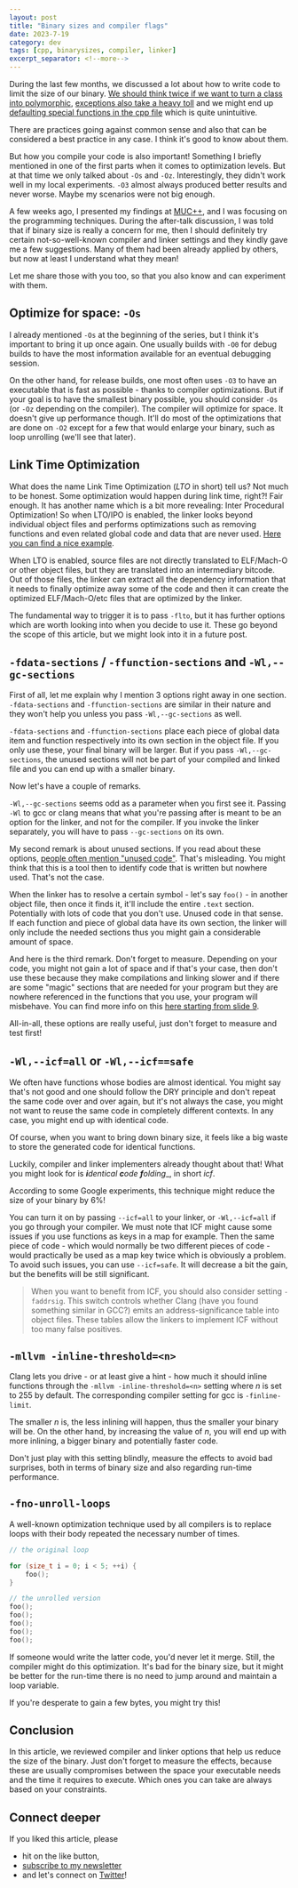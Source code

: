 ```yaml
---
layout: post
title: "Binary sizes and compiler flags"
date: 2023-7-19
category: dev
tags: [cpp, binarysizes, compiler, linker]
excerpt_separator: <!--more-->
---
```

During the last few months, we discussed a lot about how to write code to limit the size of our binary. [We should think twice if we want to turn a class into polymorphic](https://www.sandordargo.com/blog/2023/02/08/binary-sizes-and-virtual), [exceptions also take a heavy toll](https://www.sandordargo.com/blog/2023/03/29/binary-size-and-exceptions) and we might end up [defaulting special functions in the cpp file](https://www.sandordargo.com/blog/2023/02/01/special-functions-and-binary-sizes) which is quite unintuitive.

There are practices going against common sense and also that can be considered a best practice in any case. I think it's good to know about them.

But how you compile your code is also important! Something I briefly mentioned in one of the first parts when it comes to optimization levels. But at that time we only talked about `-Os` and `-Oz`. Interestingly, they didn't work well in my local experiments. `-O3` almost always produced better results and never worse. Maybe my scenarios were not big enough.

A few weeks ago, I presented my findings at [MUC++](https://www.meetup.com/mucplusplus/events/293377912/), and I was focusing on the programming techniques. During the after-talk discussion, I was told that if binary size is really a concern for me, then I should definitely try certain not-so-well-known compiler and linker settings and they kindly gave me a few suggestions. Many of them had been already applied by others, but now at least I understand what they mean!

Let me share those with you too, so that you also know and can experiment with them.

## Optimize for space: `-Os`

I already mentioned `-Os` at the beginning of the series, but I think it's important to bring it up once again. One usually builds with `-O0` for debug builds to have the most information available for an eventual debugging session.

On the other hand, for release builds, one most often uses `-O3` to have an executable that is fast as possible - thanks to compiler optimizations. But if your goal is to have the smallest binary possible, you should consider `-Os` (or `-Oz` depending on the compiler). The compiler will *o*ptimize for *s*pace. It doesn't give up performance though. It'll do most of the optimizations that are done on `-O2` except for a few that would enlarge your binary, such as loop unrolling (we'll see that later).

## Link Time Optimization

What does the name Link Time Optimization (*LTO* in short) tell us? Not much to be honest. Some optimization would happen during link time, right?! Fair enough. It has another name which is a bit more revealing: Inter Procedural Optimization! So when LTO/IPO is enabled, the linker looks beyond individual object files and performs optimizations such as removing functions and even related global code and data that are never used. [Here you can find a nice example](https://llvm.org/docs/LinkTimeOptimization.html#example-of-link-time-optimization).

When LTO is enabled, source files are not directly translated to ELF/Mach-O or other object files, but they are translated into an intermediary bitcode. Out of those files, the linker can extract all the dependency information that it needs to finally optimize away some of the code and then it can create the optimized ELF/Mach-O/etc files that are optimized by the linker.

The fundamental way to trigger it is to pass `-flto`, but it has further options which are worth looking into when you decide to use it. These go beyond the scope of this article, but we might look into it in a future post.

## `-fdata-sections` / `-ffunction-sections` and `-Wl,--gc-sections`

First of all, let me explain why I mention 3 options right away in one section. `-fdata-sections` and `-ffunction-sections` are similar in their nature and they won't help you unless you pass `-Wl,--gc-sections` as well.

`-fdata-sections` and `-ffunction-sections` place each piece of global data item and function respectively into its own section in the object file. If you only use these, your final binary will be larger. But if you pass `-Wl,--gc-sections`, the unused sections will not be part of your compiled and linked file and you can end up with a smaller binary.

Now let's have a couple of remarks.

`-Wl,--gc-sections` seems odd as a parameter when you first see it. Passing `-Wl` to gcc or clang means that what you're passing after is meant to be an option for the linker, and not for the compiler. If you invoke the linker separately, you will have to pass `--gc-sections` on its own.

My second remark is about unused sections. If you read about these options, [people often mention "unused code"](https://stackoverflow.com/questions/4274804/query-on-ffunction-section-fdata-sections-options-of-gcc). That's misleading. You might think that this is a tool then to identify code that is written but nowhere used. That's not the case.

When the linker has to resolve a certain symbol - let's say `foo()` - in another object file, then once it finds it, it'll include the entire `.text` section. Potentially with lots of code that you don't use. Unused code in that sense. If each function and piece of global data have its own section, the linker will only include the needed sections thus you might gain a considerable amount of space.

And here is the third remark. Don't forget to measure. Depending on your code, you might not gain a lot of space and if that's your case, then don't use these because they make compilations and linking slower and if there are some "magic" sections that are needed for your program but they are nowhere referenced in the functions that you use, your program will misbehave. You can find more info on this [here starting from slide 9](https://elinux.org/images/2/2d/ELC2010-gc-sections_Denys_Vlasenko.pdf).

All-in-all, these options are really useful, just don't forget to measure and test first!

## `-Wl,--icf=all` or `-Wl,--icf==safe`

We often have functions whose bodies are almost identical. You might say that's not good and one should follow the DRY principle and don't repeat the same code over and over again, but it's not always the case, you might not want to reuse the same code in completely different contexts. In any case, you might end up with identical code.

Of course, when you want to bring down binary size, it feels like a big waste to store the generated code for identical functions.

Luckily, compiler and linker implementers already thought about that! What you might look for is _**i**dentical **c**ode **f**olding__, in short *icf*.

According to some Google experiments, this technique might reduce the size of your binary by 6%!

You can turn it on by passing `--icf=all` to your linker, or `-Wl,--icf=all` if you go through your compiler. We must note that ICF might cause some issues if you use functions as keys in a map for example. Then the same piece of code - which would normally be two different pieces of code - would practically be used as a map key twice which is obviously a problem. To avoid such issues, you can use `--icf=safe`. It will decrease a bit the gain, but the benefits will be still significant.

> When you want to benefit from ICF, you should also consider setting `-faddrsig`. This switch controls whether Clang (have you found something similar in GCC?) emits an address-significance table into object files. These tables allow the linkers to implement ICF without too many false positives. 

## `-mllvm -inline-threshold=<n>`

Clang lets you drive - or at least give a hint - how much it should inline functions through the `-mllvm -inline-threshold=<n>` setting where *n* is set to 255 by default. The corresponding compiler setting for gcc is `-finline-limit`.

The smaller *n* is, the less inlining will happen, thus the smaller your binary will be. On the other hand, by increasing the value of *n*, you will end up with more inlining, a bigger binary and potentially faster code.

Don't just play with this setting blindly, measure the effects to avoid bad surprises, both in terms of binary size and also regarding run-time performance.

## `-fno-unroll-loops`

A well-known optimization technique used by all compilers is to replace loops with their body repeated the necessary number of times.

```cpp
// the original loop

for (size_t i = 0; i < 5; ++i) {
	foo();
}

// the unrolled version
foo();
foo();
foo();
foo();
foo();
```

If someone would write the latter code, you'd never let it merge. Still, the compiler might do this optimization. It's bad for the binary size, but it might be better for the run-time there is no need to jump around and maintain a loop variable.

If you're desperate to gain a few bytes, you might try this!

## Conclusion

In this article, we reviewed compiler and linker options that help us reduce the size of the binary. Just don't forget to measure the effects, because these are usually compromises between the space your executable needs and the time it requires to execute. Which ones you can take are always based on your constraints.

## Connect deeper

If you liked this article, please 
- hit on the like button,  
- [subscribe to my newsletter](http://eepurl.com/gvcv1j) 
- and let's connect on [Twitter](https://twitter.com/SandorDargo)!
